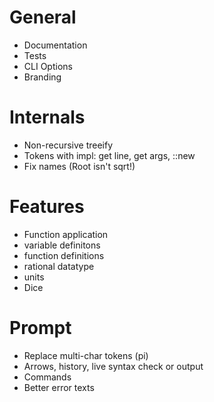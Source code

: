 # General
 - Documentation
 - Tests
 - CLI Options
 - Branding

# Internals
 - Non-recursive treeify
 - Tokens with impl: get line, get args, ::new
 - Fix names (Root isn't sqrt!)

# Features
 - Function application
 - variable definitons
 - function definitions
 - rational datatype
 - units
 - Dice

# Prompt
 - Replace multi-char tokens (pi)
 - Arrows, history, live syntax check or output
 - Commands
 - Better error texts